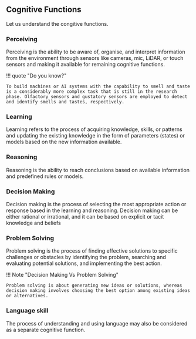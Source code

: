 ## Cognitive Functions
Let us understand the congitive functions.

### Perceiving
Perceiving is the ability to be aware of, organise, and interpret information from the environment through sensors like cameras, mic, LiDAR, or touch sensors and making it available for remaining cognitive functions.

!!! quote  "Do you know?"

	To build machines or AI systems with the capability to smell and taste is a considerably more complex task that is still in the research phase. Olfactory sensors and gustatory sensors are employed to detect and identify smells and tastes, respectively.

### Learning
Learning refers to the process of acquiring knowledge, skills, or patterns and updating the existing knowledge in the form of parameters (states) or models based on the new information available.

### Reasoning
Reasoning is the ability to reach conclusions based on available information and predefined rules or models.

### Decision Making
Decision making is the process of selecting the most appropriate action or response based in the learning and reasoning. Decision making can be either rational or irrational, and it can be based on explicit or tacit knowledge and beliefs

### Problem Solving
 Problem solving is the process of finding effective solutions to specific challenges or obstacles by identifying the problem, searching and evaluating potential solutions, and implementing the best action.

!!! Note "Decision Making Vs Problem Solving"

    Problem solving is about generating new ideas or solutions, whereas decision making involves choosing the best option among existing ideas or alternatives.


### Language skill
The process of understanding and using language may also be considered as a separate cognitive function.